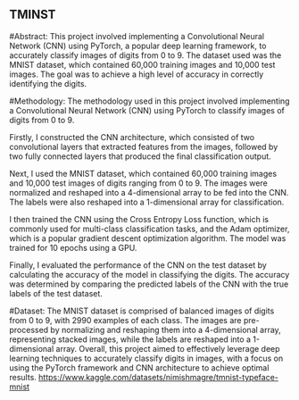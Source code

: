 ## TMINST
#Abstract:
This project involved implementing a Convolutional Neural Network (CNN) using PyTorch, a popular deep learning framework, to accurately classify images of digits from 0 to 9. The dataset used was the MNIST dataset, which contained 60,000 training images and 10,000 test images. The goal was to achieve a high level of accuracy in correctly identifying the digits.

#Methodology:
The methodology used in this project involved implementing a Convolutional Neural Network (CNN) using PyTorch to classify images of digits from 0 to 9.

Firstly, I constructed the CNN architecture, which consisted of two convolutional layers that extracted features from the images, followed by two fully connected layers that produced the final classification output.

Next, I used the MNIST dataset, which contained 60,000 training images and 10,000 test images of digits ranging from 0 to 9. The images were normalized and reshaped into a 4-dimensional array to be fed into the CNN. The labels were also reshaped into a 1-dimensional array for classification.

I then trained the CNN using the Cross Entropy Loss function, which is commonly used for multi-class classification tasks, and the Adam optimizer, which is a popular gradient descent optimization algorithm. The model was trained for 10 epochs using a GPU.

Finally, I evaluated the performance of the CNN on the test dataset by calculating the accuracy of the model in classifying the digits. The accuracy was determined by comparing the predicted labels of the CNN with the true labels of the test dataset.

#Dataset:
The MNIST dataset is comprised of balanced images of digits from 0 to 9, with 2990 examples of each class. The images are pre-processed by normalizing and reshaping them into a 4-dimensional array, representing stacked images, while the labels are reshaped into a 1-dimensional array. Overall, this project aimed to effectively leverage deep learning techniques to accurately classify digits in images, with a focus on using the PyTorch framework and CNN architecture to achieve optimal results. https://www.kaggle.com/datasets/nimishmagre/tmnist-typeface-mnist
